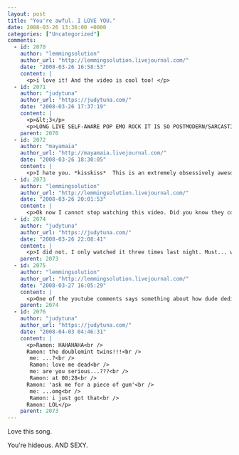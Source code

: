 ```yaml
---
layout: post
title: "You're awful. I LOVE YOU."
date: 2008-03-26 13:36:00 +0000
categories: ["Uncategorized"]
comments:
  - id: 2070
    author: "lemmingsolution"
    author_url: "http://lemmingsolution.livejournal.com/"
    date: "2008-03-26 16:58:53"
    content: |
      <p>i love it! And the video is cool too! </p>
  - id: 2071
    author: "judytuna"
    author_url: "https://judytuna.com/"
    date: "2008-03-26 17:37:19"
    content: |
      <p>&lt;3</p>
      <p>LONG LIVE SELF-AWARE POP EMO ROCK IT IS SO POSTMODERN/SARCASTIC/FUNNY/HEARTFELT</p>
    parent: 2070
  - id: 2072
    author: "mayamaia"
    author_url: "http://mayamaia.livejournal.com/"
    date: "2008-03-26 18:30:05"
    content: |
      <p>I hate you. *kisskiss*  This is an extremely obsessively awesome song.</p>
  - id: 2073
    author: "lemmingsolution"
    author_url: "http://lemmingsolution.livejournal.com/"
    date: "2008-03-26 20:01:53"
    content: |
      <p>Ok now I cannot stop watching this video. Did you know they cough when he sings "her body is my coffin?" Ah man. I'm gonna watch it again. </p>
  - id: 2074
    author: "judytuna"
    author_url: "https://judytuna.com/"
    date: "2008-03-26 22:08:41"
    content: |
      <p>I did not. I only watched it three times last night. Must... watch... again...</p>
    parent: 2073
  - id: 2075
    author: "lemmingsolution"
    author_url: "http://lemmingsolution.livejournal.com/"
    date: "2008-03-27 16:05:29"
    content: |
      <p>One of the youtube comments says something about how dude dedicated this song to his girl and she agrees, how sweet, it is perfect for their relationship. Uh. Woah. </p>
    parent: 2074
  - id: 2076
    author: "judytuna"
    author_url: "https://judytuna.com/"
    date: "2008-04-03 04:46:31"
    content: |
      <p>Ramon: HAHAHAHA<br />
      Ramon: the doublemint twins!!!<br />
       me: ...?<br />
       Ramon: love me dead<br />
       me: are you serious...???<br />
       Ramon: at 00:28<br />
      Ramon: 'ask me for a piece of gum'<br />
       me: ...omg<br />
       Ramon: i just got that<br />
      Ramon: LOL</p>
    parent: 2073
---
```


Love this song.

You're hideous. AND SEXY.